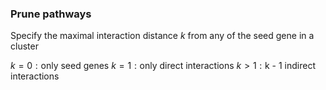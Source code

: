 ### Prune pathways

Specify the maximal interaction distance $k$ from any of the seed gene in a cluster

$k = 0: \text{only seed genes}$
$k = 1: \text{only direct interactions}$
$k > 1: \text{k - 1 indirect interactions}$
